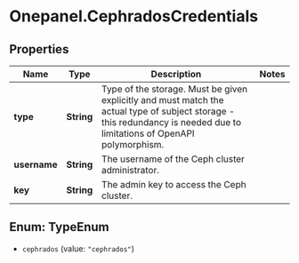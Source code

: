 # Onepanel.CephradosCredentials

## Properties
Name | Type | Description | Notes
------------ | ------------- | ------------- | -------------
**type** | **String** | Type of the storage. Must be given explicitly and must match the actual type of subject storage - this redundancy is needed due to limitations of OpenAPI polymorphism.  | 
**username** | **String** | The username of the Ceph cluster administrator. | 
**key** | **String** | The admin key to access the Ceph cluster. | 


<a name="TypeEnum"></a>
## Enum: TypeEnum


* `cephrados` (value: `"cephrados"`)




